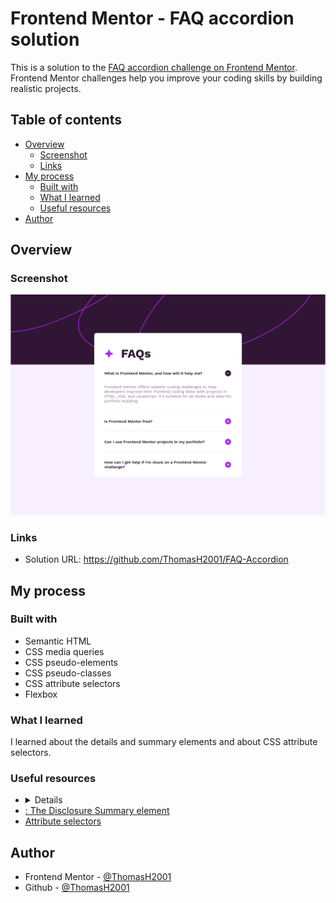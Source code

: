 # Frontend Mentor - FAQ accordion solution

This is a solution to the [FAQ accordion challenge on Frontend Mentor](https://www.frontendmentor.io/challenges/faq-accordion-wyfFdeBwBz). Frontend Mentor challenges help you improve your coding skills by building realistic projects. 

## Table of contents

- [Overview](#overview)
  - [Screenshot](#screenshot)
  - [Links](#links)
- [My process](#my-process)
  - [Built with](#built-with)
  - [What I learned](#what-i-learned)
  - [Useful resources](#useful-resources)
- [Author](#author)

## Overview

### Screenshot

![](./assets/images/screenshot.png)

### Links

- Solution URL: https://github.com/ThomasH2001/FAQ-Accordion

## My process

### Built with

- Semantic HTML
- CSS media queries
- CSS pseudo-elements
- CSS pseudo-classes
- CSS attribute selectors
- Flexbox

### What I learned

I learned about the details and summary elements and about CSS attribute selectors.

### Useful resources

- [<details>: The Details disclosure element](https://developer.mozilla.org/en-US/docs/Web/HTML/Element/details)
- [<summary>: The Disclosure Summary element](https://developer.mozilla.org/en-US/docs/Web/HTML/Element/summary)
- [Attribute selectors](https://developer.mozilla.org/en-US/docs/Web/CSS/Attribute_selectors)

## Author

- Frontend Mentor - [@ThomasH2001](https://www.frontendmentor.io/profile/ThomasH2001)
- Github - [@ThomasH2001](https://github.com/ThomasH2001/)
